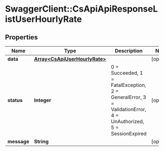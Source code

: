 # SwaggerClient::CsApiApiResponseListUserHourlyRate

## Properties
Name | Type | Description | Notes
------------ | ------------- | ------------- | -------------
**data** | [**Array&lt;CsApiUserHourlyRate&gt;**](CsApiUserHourlyRate.md) |  | [optional] 
**status** | **Integer** | 0 &#x3D; Succeeded, 1 &#x3D; FatalException, 2 &#x3D; GeneralError, 3 &#x3D; ValidationError, 4 &#x3D; UnAuthorized, 5 &#x3D; SessionExpired | [optional] 
**message** | **String** |  | [optional] 


